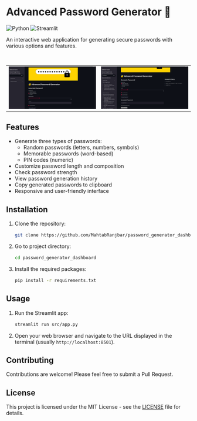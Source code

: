 # Advanced Password Generator 🔐

![Python](https://img.shields.io/badge/Python-3.7%2B-blue)
![Streamlit](https://img.shields.io/badge/Streamlit-1.0%2B-red)

An interactive web application for generating secure passwords with various options and features.

 <br>
<table>
  <tr>
    <td><img src="./images/demo_2.png" alt="Main Interface" width="100%"/></td>
    <td><img src="./images/demo_1.png" alt="Password Generation" width="100%"/></td>
  </tr>
</table>


## Features

- Generate three types of passwords:
  - Random passwords (letters, numbers, symbols)
  - Memorable passwords (word-based)
  - PIN codes (numeric)
- Customize password length and composition
- Check password strength
- View password generation history
- Copy generated passwords to clipboard
- Responsive and user-friendly interface

## Installation

1. Clone the repository:
    ```bash
    git clone https://github.com/MahtabRanjbar/password_generator_dashboard.git
2. Go to project directory:
    ```bash
    cd password_generator_dashboard
    ```
3. Install the required packages:
    ```bash 
    pip install -r requirements.txt
    ```
## Usage

1. Run the Streamlit app:

    ```bash 
    streamlit run src/app.py
    ```
2. Open your web browser and navigate to the URL displayed in the terminal (usually `http://localhost:8501`).



## Contributing

Contributions are welcome! Please feel free to submit a Pull Request.

## License

This project is licensed under the MIT License - see the [LICENSE](LICENSE) file for details.
